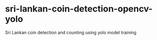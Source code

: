 # sri-lankan-coin-detection-opencv-yolo
Sri Lankan coin detection and counting using yolo model training
